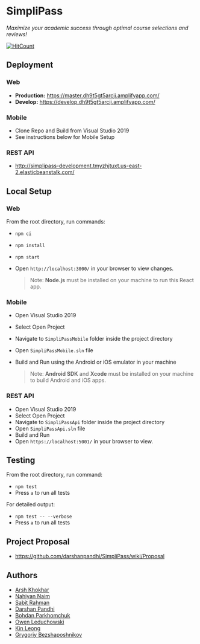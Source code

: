 # SimpliPass

_Maximize your academic success through optimal course selections and reviews!_

[![HitCount](http://hits.dwyl.io/nahiyannaim/https://githubcom/darshanpandhi/SimpliPass.svg)](http://hits.dwyl.io/nahiyannaim/https://githubcom/darshanpandhi/SimpliPass)

## Deployment

### Web

- **Production:** https://master.dh9t5gt5arcji.amplifyapp.com/
- **Develop:** https://develop.dh9t5gt5arcji.amplifyapp.com/

### Mobile

- Clone Repo and Build from Visual Studio 2019
- See instructions below for Mobile Setup

### REST API

- http://simplipass-development.tmyzhjtuxt.us-east-2.elasticbeanstalk.com/

## Local Setup

### Web

From the root directory, run commands:

- `npm ci`
- `npm install`
- `npm start`
- Open `http://localhost:3000/` in your browser to view changes.

  > Note: **Node.js** must be installed on your machine to run this React app.

### Mobile

- Open Visual Studio 2019
- Select Open Project
- Navigate to `SimpliPassMobile` folder inside the project directory
- Open `SimpliPassMobile.sln` file
- Build and Run using the Android or iOS emulator in your machine

  > Note: **Android SDK** and **Xcode** must be installed on your machine to build Android and iOS apps.

### REST API

- Open Visual Studio 2019
- Select Open Project
- Navigate to `SimpliPassApi` folder inside the project directory
- Open `SimpliPassApi.sln` file
- Build and Run
- Open `https://localhost:5001/` in your browser to view.

## Testing

From the root directory, run command:

- `npm test`
- Press `a` to run all tests

For detailed output:

- `npm test -- --verbose`
- Press `a` to run all tests

## Project Proposal

- https://github.com/darshanpandhi/SimpliPass/wiki/Proposal

## Authors

- [Arsh Khokhar](https://github.com/arsh-khokhar)
- [Nahiyan Naim](https://github.com/nahiyannaim)
- [Sabit Rahman](https://github.com/sabitrahmaan)
- [Darshan Pandhi](https://github.com/darshanpandhi)
- [Bohdan Parkhomchuk](https://github.com/bohdan-p)
- [Owen Leduchowski](https://github.com/owenleduchowski)
- [Kin Leong](https://github.com/Waiikiin)
- [Grygoriy Bezshaposhnikov](https://github.com/SSmade)
